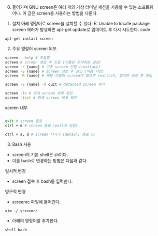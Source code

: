 0. 들어가며
GNU screen은 여러 개의 가상 터미널 세션을 사용할 수 있는 소프트웨어다.
이 글은 screen을 사용하는 방법을 다룬다.

1. 설치
아래 명령어로 screen을 설치할 수 있다.
E: Unable to locate package screen 에러가 발생하면 apt-get update로 업데이트 후 다시 시도한다.
code
```bash
apt-get install screen
```
2. 주요 명령어
screen 외부
```bash
screen --help # 도움말
screen # screen 생성 후 진입 (이름은 무작위로 생성)
screen -r {name} # 기존 screen 진입 (reattach)
screen -S {name} # screen 생성 후 진입 (이름 지정)
screen -R (name} # 해당 이름의 screen이 있으면 reattach, 없으면 생성 후 진입

screen -S {name} -X quit # detached screen 제거

screen -ls # 현재 screen 목록 확인
screen -list # 현재 screen 목록 확인
```
screen 내부

```bash

exit # screen 종료
ctrl + d # screen 종료 (exit과 같음)

ctrl + a, d # screen 나가기 (detach, 종료 x)
```

3. Bash 사용
* screen의 기본 shell은 sh이다.
* 이를 bash로 변경하는 방법은 다음과 같다.

일시적 변경
* screen 접속 후 bash를 입력한다.

영구적 변경
* screenrc 파일에 들어간다.
```bash
vim ~/.screenrc
```
* 아래의 명령어를 추가한다.
```bash
shell bash
```
